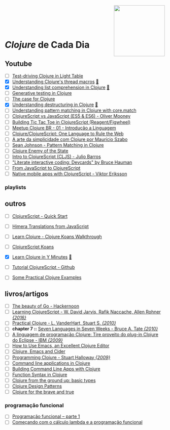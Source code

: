 <img src="https://upload.wikimedia.org/wikipedia/commons/thumb/5/5d/Clojure_logo.svg/1024px-Clojure_logo.svg.png" width="160" align="right">
<br>
<br>
<br>
<br>

# _Clojure_ de Cada Dia


## Youtube

- [ ] [Test-driving Clojure in Light Table](https://www.youtube.com/watch?v=H_teKHH_Rk0)
- [x] [Understanding Clojure's thread macros](https://www.youtube.com/watch?v=qxE5wDbt964) [:memo:](./avulsos/understanding-clojure's-thread-macros.clj)
- [x] [Understanding list comprehension in Clojure](https://www.youtube.com/watch?v=5lvV9ICwaMo) [:memo:](./avulsos/understanding-list-comprehension-in-clojure.clj)
- [ ] [Generative testing in Clojure](https://www.youtube.com/watch?v=u0TkAw8QqrQ)
- [ ] [The case for Clojure](https://www.youtube.com/watch?v=NvxyTKyXSRg)
- [x] [Understanding destructuring in Clojure](https://www.youtube.com/watch?v=R-_uNvM6gpE) [:memo:](./avulsos/understanding-destructuring-in-clojure.clj)
- [ ] [Understanding pattern matching in Clojure with core.match](https://www.youtube.com/watch?v=mi3OtBc73-k)
- [ ] [ClojureScript vs JavaScript (ES5 & ES6) - Oliver Mooney](https://www.youtube.com/watch?v=yQSbFlcIDUQ)
- [ ] [Building Tic Tac Toe in ClojureScript (Reagent/Figwheel)](https://www.youtube.com/watch?v=pIiOgTwjbes)
- [ ] [Meetup Clojure BR - 01 - Introdução a Linguagem](https://www.youtube.com/watch?v=u7O785o9Bvo)
- [ ] [Clojure/ClojureScript: One Language to Rule the Web](https://www.youtube.com/watch?v=EpcNDd8nuYY)
- [ ] [A arte da simplicidade com Clojure por Maurício Szabo](https://www.youtube.com/watch?v=_kGwRVuH6mU)
- [ ] [Sean Johnson - Pattern Matching in Clojure](https://www.youtube.com/watch?v=n7aE6k8o_BU)
- [ ] [Clojure Enemy of the State](https://www.youtube.com/watch?v=qe60zwUAOqE)
- [ ] [Intro to ClojureScript (CLJS) - Julio Barros](https://www.youtube.com/watch?v=C2JmQ1gSqjk)
- [ ] ["Literate interactive coding: Devcards" by Bruce Hauman](https://www.youtube.com/watch?v=G7Z_g2fnEDg)
- [ ] [From JavaScript to ClojureScript](https://www.youtube.com/watch?v=8UYa8PV3CXQ)
- [ ] [Native mobile apps with ClojureScript - Viktor Eriksson](https://www.youtube.com/watch?v=6IYm34nDL64)

### playlists


## outros

- [ ] [ClojureScript - Quick Start](https://clojurescript.org/guides/quick-start)
- [ ] [Himera Translations from JavaScript](http://himera.herokuapp.com/synonym.html)
- [ ] [Learn Clojure - Clojure Koans Walkthrough](http://www.clojurescreencasts.com)
- [ ] [ClojureScript Koans](http://clojurescriptkoans.com)
- [x] [Learn Clojure in Y Minutes](https://learnxinyminutes.com/docs/clojure) [:memo:](./avulsos/learn-clojure-in-y-minutes.clj)
- [ ] [Tutorial ClojureScript - Github](https://github.com/victorvoid/tutorial-clojurescript)
- [ ] [Some Practical Clojure Examples](www.unexpected-vortices.com/clojure/some-practical-examples/running-clojure-programs.html)


## livros/artigos

- [ ] [The beauty of Go - Hackernoon](https://hackernoon.com/the-beauty-of-go-98057e3f0a7d)
- [ ] [Learning ClojureScript - W. David Jarvis, Rafik Naccache, Allen Rohner _{2016}_](https://www.packtpub.com/web-development/learning-clojurescript)
- [ ] [Practical Clojure -  L. VanderHart, Stuart S. _{2010}_ ](https://www.apress.com/br/book/9781430272311)
- [ ] **chapter 7 ::** [Seven Languages in Seven Weeks - Bruce A. Tate _{2010}_](https://geneticmail.com/scott/library/text/seven-languages-in-seven-weeks_p1_0.pdf)
- [ ] [A linguagem de programação Clojure: Tire proveito do plug-in Clojure do Eclipse - IBM _{2009}_](https://www.ibm.com/developerworks/br/opensource/library/os-eclipse-clojure/index.html)
- [ ] [How to Use Emacs, an Excellent Clojure Editor](https://www.braveclojure.com/basic-emacs)
- [ ] [Clojure, Emacs and Cider](https://mping.github.io/2015/11/17/clojure-emacs-cider.html)
- [ ] [Programming Clojure - Stuart Halloway _{2009}_](http://blog.shuo1.com/zms/clojure/Programming_Clojure.pdf)
- [ ] [Command line applications in Clojure](http://markwoodhall.com/26-06-2014-command-line-applications-in-clojure/)
- [ ] [Building Command Line Apps with Clojure](https://yobriefca.se/blog/2014/03/02/building-command-line-apps-with-clojure/)
- [ ] [Function Syntax in Clojure](https://coderwall.com/p/panlza/function-syntax-in-clojure)
- [ ] [Clojure from the ground up: basic types](https://aphyr.com/posts/302-clojure-from-the-ground-up-basic-types)
- [ ] [Clojure Design Patterns](http://mishadoff.com/blog/clojure-design-patterns/)
- [ ] [Clojure for the brave and true](https://www.braveclojure.com/clojure-for-the-brave-and-true/)

### programação funcional

- [ ] [Programação funcional – parte 1](https://blog.taller.net.br/programacao-funcional-parte1/)
- [ ] [Começando com o cálculo lambda e a programação funcional](http://blog.caelum.com.br/comecando-com-o-calculo-lambda-e-a-programacao-funcional-de-verdade/)